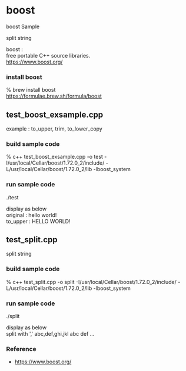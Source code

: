 boost
===============

boost Sample <br/>

split string <br/>

boost : <br/>
free portable C++ source libraries. <br/>
https://www.boost.org/<br/>

###  install boost
% brew install boost <br/>
https://formulae.brew.sh/formula/boost<br/>

## test_boost_exsample.cpp <br/>
example : to_upper, trim, to_lower_copy <br/>

### build sample code
% c++ test_boost_exsample.cpp -o test  -I/usr/local/Cellar/boost/1.72.0_2/include/ -L/usr/local/Cellar/boost/1.72.0_2/lib -lboost_system <br/>

### run sample code 
 ./test <br/>

display as below <br/>
original :  hello world!  <br/>
to_upper :  HELLO WORLD!  <br/>

## test_split.cpp <br/>
split string <br/>

### build sample code
% c++ test_split.cpp -o split  -I/usr/local/Cellar/boost/1.72.0_2/include/ -L/usr/local/Cellar/boost/1.72.0_2/lib -lboost_system <br/>

### run sample code 
./split <br/>

display as below <br/>
split with ',' 
abc,def,ghi,jkl
abc
def
...


### Reference <br/>
- https://www.boost.org/

